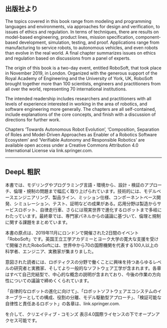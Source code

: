 ## 出版社より

The topics covered in this book range from modeling and programming languages and environments, via approaches for design and verification, to issues of ethics and regulation. In terms of techniques, there are results on model-based engineering, product lines, mission specification, component-based development, simulation, testing, and proof. Applications range from manufacturing to service robots, to autonomous vehicles, and even robots than evolve in the real world. A final chapter summarizes issues on ethics and regulation based on discussions from a panel of experts.

The origin of this book is a two-day event, entitled RoboSoft, that took place in November 2019, in London. Organized with the generous support of the Royal Academy of Engineering and the University of York, UK, RoboSoft brought together more than 100 scientists, engineers and practitioners from all over the world, representing 70 international institutions.

The intended readership includes researchers and practitioners with all levels of experience interested in working in the area of robotics, and software engineering more generally. The chapters are all self-contained, include explanations of the core concepts, and finish with a discussion of directions for further work.

Chapters ‘Towards Autonomous Robot Evolution’, ‘Composition, Separation of Roles and Model-Driven Approaches as Enabler of a Robotics Software Ecosystem’ and ‘Verifiable Autonomy and Responsible Robotics’ are available open access under a Creative Commons Attribution 4.0 International License via link.springer.com.

---

## DeepL 粗訳

本書では、モデリングやプログラミング言語・環境から、設計・検証のアプローチ、倫理・規制の問題まで幅広く取り上げられています。技術的には、モデルベースエンジニアリング、製品ライン、ミッション仕様、コンポーネントベース開発、シミュレーション、テスト、証明などの成果がある。応用分野は製造からサービスロボット、自律走行車、さらには現実世界で進化するロボットまで多岐にわたっています。最終章では、専門家パネルからの議論に基づいて、倫理と規制に関する課題をまとめています。

本書の原点は、2019年11月にロンドンで開催された2日間のイベント「RoboSoft」です。英国王立工学アカデミーとヨーク大学の寛大な支援を受けて開催されたRoboSoftには、世界中から70の国際機関を代表する100人以上の科学者、エンジニア、実務家が集まりました。

意図された読者には、ロボティクスの分野で働くことに興味を持つあらゆるレベルの研究者と実務家、そしてより一般的なソフトウェア工学が含まれます。各章はすべて自己完結型で、中心的な概念の説明が含まれており、今後の作業の方向性についての議論で締めくくられています。

「自律的なロボットの進化に向けて」、「ロボットソフトウェアエコシステムのイネーブラーとしての構成、役割の分離、モデル駆動型アプローチ」、「検証可能な自律性と責任あるロボット」の各章は、link.springer.com.

を介して、クリエイティブ・コモンズ 表示4.0国際ライセンスの下でオープンアクセス可能です。
